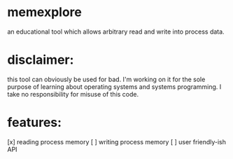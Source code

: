 # memexplore
an educational tool which allows arbitrary read and write into process data.
# disclaimer:
this tool can obviously be used for bad. I'm working on it for the sole purpose of learning about operating systems and systems programming. I take no responsibility for misuse of this code.

# features:

[x] reading process memory
[ ] writing process memory
[ ] user friendly-ish API
